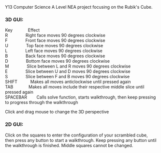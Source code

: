 Y13 Computer Science A Level NEA project focusing on the Rubik's Cube.

### 3D GUI:  

Key&nbsp;&nbsp;&nbsp;&nbsp;&nbsp;&nbsp;&nbsp;&nbsp;&nbsp;&nbsp;&nbsp;&nbsp;&nbsp;Effect  
R&nbsp;&nbsp;&nbsp;&nbsp;&nbsp;&nbsp;&nbsp;&nbsp;&nbsp;&nbsp;&nbsp;&nbsp;&nbsp;&nbsp;&nbsp;Right face moves 90 degrees clockwise  
F&nbsp;&nbsp;&nbsp;&nbsp;&nbsp;&nbsp;&nbsp;&nbsp;&nbsp;&nbsp;&nbsp;&nbsp;&nbsp;&nbsp;&nbsp;Front face moves 90 degrees clockwise  
U&nbsp;&nbsp;&nbsp;&nbsp;&nbsp;&nbsp;&nbsp;&nbsp;&nbsp;&nbsp;&nbsp;&nbsp;&nbsp;&nbsp;&nbsp;Top face moves 90 degrees clockwise  
L&nbsp;&nbsp;&nbsp;&nbsp;&nbsp;&nbsp;&nbsp;&nbsp;&nbsp;&nbsp;&nbsp;&nbsp;&nbsp;&nbsp;&nbsp;Left face moves 90 degrees clockwise  
B&nbsp;&nbsp;&nbsp;&nbsp;&nbsp;&nbsp;&nbsp;&nbsp;&nbsp;&nbsp;&nbsp;&nbsp;&nbsp;&nbsp;&nbsp;Back face moves 90 degrees clockwise  
D&nbsp;&nbsp;&nbsp;&nbsp;&nbsp;&nbsp;&nbsp;&nbsp;&nbsp;&nbsp;&nbsp;&nbsp;&nbsp;&nbsp;&nbsp;Bottom face moves 90 degrees clockwise  
M&nbsp;&nbsp;&nbsp;&nbsp;&nbsp;&nbsp;&nbsp;&nbsp;&nbsp;&nbsp;&nbsp;&nbsp;&nbsp;&nbsp;&nbsp;Slice between L and R moves 90 degrees clockwise  
E&nbsp;&nbsp;&nbsp;&nbsp;&nbsp;&nbsp;&nbsp;&nbsp;&nbsp;&nbsp;&nbsp;&nbsp;&nbsp;&nbsp;&nbsp;Slice between U and D moves 90 degrees clockwise  
S&nbsp;&nbsp;&nbsp;&nbsp;&nbsp;&nbsp;&nbsp;&nbsp;&nbsp;&nbsp;&nbsp;&nbsp;&nbsp;&nbsp;&nbsp;Slice between F and B moves 90 degrees clockwise  
SHIFT&nbsp;&nbsp;&nbsp;&nbsp;&nbsp;&nbsp;&nbsp;&nbsp;&nbsp;&nbsp;&nbsp;Makes all moves anticlockwise until pressed again  
TAB&nbsp;&nbsp;&nbsp;&nbsp;&nbsp;&nbsp;&nbsp;&nbsp;&nbsp;&nbsp;&nbsp;&nbsp;&nbsp;Makes all moves include their respective middle slice until pressed again  
SPACEBAR&nbsp;&nbsp;&nbsp;&nbsp;&nbsp;&nbsp;&nbsp;&nbsp;Calls solve function, starts walkthrough, then keep pressing to progress through the walkthrough  

Click and drag mouse to change the 3D perspective

### 2D GUI:

Click on the squares to enter the configuration of your scrambled cube, then press any button to start a walkthrough. Keep pressing any button until the walkthrough is finished. Middle squares cannot be changed.
